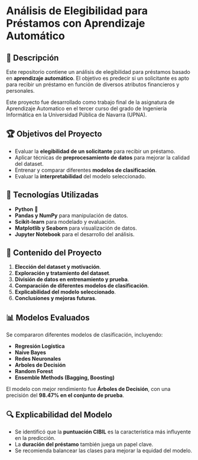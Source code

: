 # Análisis de Elegibilidad para Préstamos con Aprendizaje Automático

## 📌 Descripción
Este repositorio contiene un análisis de elegibilidad para préstamos basado en **aprendizaje automático**. El objetivo es predecir si un solicitante es apto para recibir un préstamo en función de diversos atributos financieros y personales.

Este proyecto fue desarrollado como trabajo final de la asignatura de Aprendizaje Automatico en el tercer curso del grado de Ingeniería Informática en la Universidad Pública de Navarra (UPNA).

## 🏆 Objetivos del Proyecto
- Evaluar la **elegibilidad de un solicitante** para recibir un préstamo.
- Aplicar técnicas de **preprocesamiento de datos** para mejorar la calidad del dataset.
- Entrenar y comparar diferentes **modelos de clasificación**.
- Evaluar la **interpretabilidad** del modelo seleccionado.

## 🚀 Tecnologías Utilizadas
- **Python** 🐍
- **Pandas y NumPy** para manipulación de datos.
- **Scikit-learn** para modelado y evaluación.
- **Matplotlib y Seaborn** para visualización de datos.
- **Jupyter Notebook** para el desarrollo del análisis.

## 📂 Contenido del Proyecto
1. **Elección del dataset y motivación**.
2. **Exploración y tratamiento del dataset**.
3. **División de datos en entrenamiento y prueba**.
4. **Comparación de diferentes modelos de clasificación**.
5. **Explicabilidad del modelo seleccionado**.
6. **Conclusiones y mejoras futuras**.

## 📊 Modelos Evaluados
Se compararon diferentes modelos de clasificación, incluyendo:
- **Regresión Logística**
- **Naive Bayes**
- **Redes Neuronales**
- **Arboles de Decisión**
- **Random Forest**
- **Ensemble Methods (Bagging, Boosting)**

El modelo con mejor rendimiento fue **Árboles de Decisión**, con una precisión del **98.47% en el conjunto de prueba**.

## 🔍 Explicabilidad del Modelo
- Se identificó que la **puntuación CIBIL** es la característica más influyente en la predicción.
- La **duración del préstamo** también juega un papel clave.
- Se recomienda balancear las clases para mejorar la equidad del modelo.
